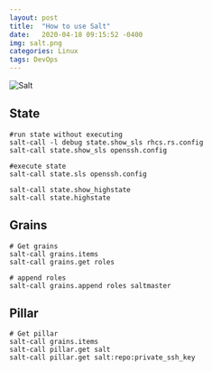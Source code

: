 ```yaml
---
layout: post
title:  "How to use Salt"
date:   2020-04-18 09:15:52 -0400
img: salt.png
categories: Linux
tags: DevOps
---
```


![Salt]({{site.baseurl}}/images/salt.png)

State
--------
```
#run state without executing 
salt-call -l debug state.show_sls rhcs.rs.config
salt-call state.show_sls openssh.config

#execute state
salt-call state.sls openssh.config

salt-call state.show_highstate
salt-call state.highstate

```

Grains
-----------

```
# Get grains
salt-call grains.items
salt-call grains.get roles

# append roles
salt-call grains.append roles saltmaster
```

Pillar
-----------
```
# Get pillar
salt-call grains.items
salt-call pillar.get salt
salt-call pillar.get salt:repo:private_ssh_key

```
